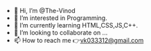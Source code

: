 - 👋 Hi, I’m @The-Vinod
- 👀 I’m interested in Programming. 
- 🌱 I’m currently learning HTML,CSS,JS,C++.
- 💞️ I’m looking to collaborate on ...
- 📫 How to reach me 👉vk033312@gmail.com


<!---
The-Vinod/The-Vinod is a ✨ special ✨ repository because its `README.md` (this file) appears on your GitHub profile.
You can click the Preview link to take a look at your changes.
--->
